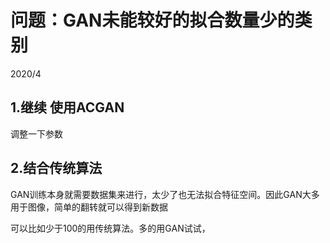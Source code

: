 # 问题：GAN未能较好的拟合数量少的类别

2020/4

## 1.继续 使用ACGAN

调整一下参数

## 2.结合传统算法

GAN训练本身就需要数据集来进行，太少了也无法拟合特征空间。因此GAN大多用于图像，简单的翻转就可以得到新数据

可以比如少于100的用传统算法。多的用GAN试试，
